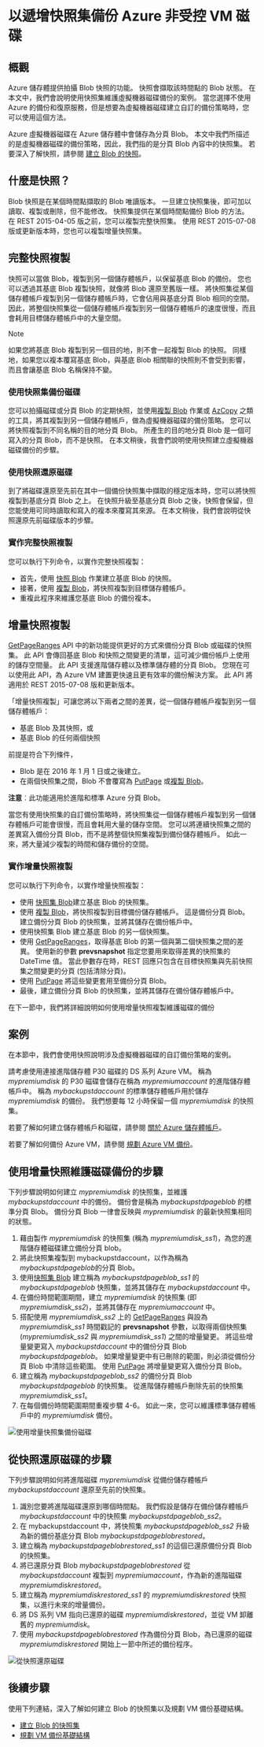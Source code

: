 # <a name="back-up-azure-unmanaged-vm-disks-with-incremental-snapshots"></a>以遞增快照集備份 Azure 非受控 VM 磁碟
## <a name="overview"></a>概觀
Azure 儲存體提供拍攝 Blob 快照的功能。 快照會擷取該時間點的 Blob 狀態。 在本文中，我們會說明使用快照集維護虛擬機器磁碟備份的案例。 當您選擇不使用 Azure 的備份和復原服務，但是想要為虛擬機器磁碟建立自訂的備份策略時，您可以使用這個方法。

Azure 虛擬機器磁碟在 Azure 儲存體中會儲存為分頁 Blob。 本文中我們所描述的是虛擬機器磁碟的備份策略，因此，我們指的是分頁 Blob 內容中的快照集。 若要深入了解快照，請參閱 [建立 Blob 的快照](https://docs.microsoft.com/rest/api/storageservices/Creating-a-Snapshot-of-a-Blob)。

## <a name="what-is-a-snapshot"></a>什麼是快照？
Blob 快照是在某個時間點擷取的 Blob 唯讀版本。 一旦建立快照集後，即可加以讀取、複製或刪除，但不能修改。 快照集提供在某個時間點備份 Blob 的方法。 在 REST 2015-04-05 版之前，您可以複製完整快照集。 使用 REST 2015-07-08 版或更新版本時，您也可以複製增量快照集。

## <a name="full-snapshot-copy"></a>完整快照複製
快照可以當做 Blob，複製到另一個儲存體帳戶，以保留基底 Blob 的備份。 您也可以透過其基底 Blob 複製快照，就像將 Blob 還原至舊版一樣。 將快照集從某個儲存體帳戶複製到另一個儲存體帳戶時，它會佔用與基底分頁 Blob 相同的空間。 因此，將整個快照集從一個儲存體帳戶複製到另一個儲存體帳戶的速度很慢，而且會耗用目標儲存體帳戶中的大量空間。

> [!NOTE]
> 如果您將基底 Blob 複製到另一個目的地，則不會一起複製 Blob 的快照。 同樣地，如果您以複本覆寫基底 Blob，與基底 Blob 相關聯的快照則不會受到影響，而且會讓基底 Blob 名稱保持不變。
> 
> 

### <a name="back-up-disks-using-snapshots"></a>使用快照集備份磁碟
您可以拍攝磁碟或分頁 Blob 的定期快照，並使用[複製 Blob](https://docs.microsoft.com/rest/api/storageservices/Copy-Blob) 作業或 [AzCopy](../articles/storage/common/storage-use-azcopy.md) 之類的工具，將其複製到另一個儲存體帳戶，做為虛擬機器磁碟的備份策略。 您可以將快照複製到不同名稱的目的地分頁 Blob。 所產生的目的地分頁 Blob 是一個可寫入的分頁 Blob，而不是快照。 在本文稍後，我會們說明使用快照建立虛擬機器磁碟備份的步驟。

### <a name="restore-disks-using-snapshots"></a>使用快照還原磁碟
到了將磁碟還原至先前在其中一個備份快照集中擷取的穩定版本時，您可以將快照複製到基底分頁 Blob 之上。 在快照升級至基底分頁 Blob 之後，快照會保留，但您能使用可同時讀取和寫入的複本來覆寫其來源。 在本文稍後，我們會說明從快照還原先前磁碟版本的步驟。

### <a name="implementing-full-snapshot-copy"></a>實作完整快照複製
您可以執行下列命令，以實作完整快照複製：

* 首先，使用 [快照 Blob](https://docs.microsoft.com/rest/api/storageservices/Snapshot-Blob) 作業建立基底 Blob 的快照。
* 接著，使用 [複製 Blob](https://docs.microsoft.com/rest/api/storageservices/Copy-Blob)，將快照複製到目標儲存體帳戶。
* 重複此程序來維護您基底 Blob 的備份複本。

## <a name="incremental-snapshot-copy"></a>增量快照複製
[GetPageRanges](https://docs.microsoft.com/rest/api/storageservices/Get-Page-Ranges) API 中的新功能提供更好的方式來備份分頁 Blob 或磁碟的快照集。 此 API 會傳回基底 Blob 和快照之間變更的清單，這可減少備份帳戶上使用的儲存空間量。 此 API 支援進階儲存體以及標準儲存體的分頁 Blob。 您現在可以使用此 API，為 Azure VM 建置更快速且更有效率的備份解決方案。 此 API 將適用於 REST 2015-07-08 版和更新版本。

「增量快照複製」可讓您將以下兩者之間的差異，從一個儲存體帳戶複製到另一個儲存體帳戶：

* 基底 Blob 及其快照，或
* 基底 Blob 的任何兩個快照

前提是符合下列條件，

* Blob 是在 2016 年 1 月 1 日或之後建立。
* 在兩個快照集之間，Blob 不會覆寫為 [PutPage](https://docs.microsoft.com/rest/api/storageservices/Put-Page) 或[複製 Blob](https://docs.microsoft.com/rest/api/storageservices/Copy-Blob)。

**注意**︰此功能適用於進階和標準 Azure 分頁 Blob。

當您有使用快照集的自訂備份策略時，將快照集從一個儲存體帳戶複製到另一個儲存體帳戶可能會很慢，而且會耗用大量的儲存空間。 您可以將連續快照集之間的差異寫入備份分頁 Blob，而不是將整個快照集複製到備份儲存體帳戶。 如此一來，將大量減少複製的時間和儲存備份的空間。

### <a name="implementing-incremental-snapshot-copy"></a>實作增量快照複製
您可以執行下列命令，以實作增量快照複製：

* 使用 [快照集 Blob](https://docs.microsoft.com/rest/api/storageservices/Snapshot-Blob)建立基底 Blob 的快照集。
* 使用 [複製 Blob](https://docs.microsoft.com/rest/api/storageservices/Copy-Blob)，將快照複製到目標備份儲存體帳戶。 這是備份分頁 Blob。 建立備份分頁 Blob 的快照集，並將其儲存在備份帳戶中。
* 使用快照集 Blob 建立基底 Blob 的另一個快照集。
* 使用 [GetPageRanges](https://docs.microsoft.com/rest/api/storageservices/Get-Page-Ranges)，取得基底 Blob 的第一個與第二個快照集之間的差異。 使用新的參數 **prevsnapshot** 指定您要用來取得差異的快照集的 DateTime 值。 當此參數存在時，REST 回應只包含在目標快照集與先前快照集之間變更的分頁 (包括清除分頁)。
* 使用 [PutPage](https://docs.microsoft.com/rest/api/storageservices/Put-Page) 將這些變更套用至備份分頁 Blob。
* 最後，建立備份分頁 Blob 的快照集，並將其儲存在備份儲存體帳戶中。

在下一節中，我們將詳細說明如何使用增量快照複製維護磁碟的備份

## <a name="scenario"></a>案例
在本節中，我們會使用快照說明涉及虛擬機器磁碟的自訂備份策略的案例。

請考慮使用連接進階儲存體 P30 磁碟的 DS 系列 Azure VM。 稱為 *mypremiumdisk* 的 P30 磁碟會儲存在稱為 *mypremiumaccount* 的進階儲存體帳戶中。 稱為 *mybackupstdaccount* 的標準儲存體帳戶用於儲存 *mypremiumdisk* 的備份。 我們想要每 12 小時保留一個 *mypremiumdisk* 的快照集。

若要了解如何建立儲存體帳戶和磁碟，請參閱 [關於 Azure 儲存體帳戶](../articles/storage/storage-create-storage-account.md)。

若要了解如何備份 Azure VM，請參閱 [規劃 Azure VM 備份](../articles/backup/backup-azure-vms-introduction.md)。

## <a name="steps-to-maintain-backups-of-a-disk-using-incremental-snapshots"></a>使用增量快照維護磁碟備份的步驟
下列步驟說明如何建立 *mypremiumdisk* 的快照集，並維護 *mybackupstdaccount* 中的備份。 備份會是稱為 *mybackupstdpageblob* 的標準分頁 Blob。 備份分頁 Blob 一律會反映與 *mypremiumdisk* 的最新快照集相同的狀態。

1. 藉由製作 *mypremiumdisk* 的快照集 (稱為 *mypremiumdisk_ss1*)，為您的進階儲存體磁碟建立備份分頁 blob。
2. 將此快照集複製到 mybackupstdaccount，以作為稱為 *mybackupstdpageblob*的分頁 Blob。
3. 使用[快照集 Blob](https://docs.microsoft.com/rest/api/storageservices/Snapshot-Blob) 建立稱為 *mybackupstdpageblob_ss1* 的 *mybackupstdpageblob* 快照集，並將其儲存在 *mybackupstdaccount* 中。
4. 在備份時間範圍期間，建立 *mypremiumdisk* 的快照集 (即 *mypremiumdisk_ss2*)，並將其儲存在 *mypremiumaccount* 中。
5. 搭配使用 *mypremiumdisk_ss2* 上的 [GetPageRanges](https://docs.microsoft.com/rest/api/storageservices/Get-Page-Ranges) 與設為 *mypremiumdisk_ss1* 時間戳記的 **prevsnapshot** 參數，以取得兩個快照集 (*mypremiumdisk_ss2* 與 *mypremiumdisk_ss1*) 之間的增量變更。 將這些增量變更寫入 *mybackupstdaccount* 中的備份分頁 Blob *mybackupstdpageblob*。 如果增量變更中有已刪除的範圍，則必須從備份分頁 Blob 中清除這些範圍。 使用 [PutPage](https://docs.microsoft.com/rest/api/storageservices/Put-Page) 將增量變更寫入備份分頁 Blob。
6. 建立稱為 *mybackupstdpageblob_ss2* 的備份分頁 Blob *mybackupstdpageblob* 的快照集。 從進階儲存體帳戶刪除先前的快照集 *mypremiumdisk_ss1*。
7. 在每個備份時間範圍期間重複步驟 4-6。 如此一來，您可以維護標準儲存體帳戶中的 *mypremiumdisk* 備份。

![使用增量快照集備份磁碟](../articles/virtual-machines/windows/media/incremental-snapshots/storage-incremental-snapshots-1.png)

## <a name="steps-to-restore-a-disk-from-snapshots"></a>從快照還原磁碟的步驟
下列步驟說明如何將進階磁碟 *mypremiumdisk* 從備份儲存體帳戶 *mybackupstdaccount* 還原至先前的快照集。

1. 識別您要將進階磁碟還原到哪個時間點。 我們假設是儲存在備份儲存體帳戶 *mybackupstdaccount* 中的快照集 *mybackupstdpageblob_ss2*。
2. 在 mybackupstdaccount 中，將快照集 *mybackupstdpageblob_ss2* 升級為新的備份基底分頁 Blob *mybackupstdpageblobrestored*。
3. 建立稱為 *mybackupstdpageblobrestored_ss1* 的這個已還原備份分頁 Blob 的快照集。
4. 將已還原分頁 Blob *mybackupstdpageblobrestored* 從 *mybackupstdaccount* 複製到 *mypremiumaccount*，作為新的進階磁碟 *mypremiumdiskrestored*。
5. 建立稱為 *mypremiumdiskrestored_ss1* 的 *mypremiumdiskrestored* 快照集，以進行未來的增量備份。
6. 將 DS 系列 VM 指向已還原的磁碟 *mypremiumdiskrestored*，並從 VM 卸離舊的 *mypremiumdisk*。
7. 使用 *mybackupstdpageblobrestored* 作為備份分頁 Blob，為已還原的磁碟 *mypremiumdiskrestored* 開始上一節中所述的備份程序。

![從快照還原磁碟](../articles/virtual-machines/windows/media/incremental-snapshots/storage-incremental-snapshots-2.png)

## <a name="next-steps"></a>後續步驟
使用下列連結，深入了解如何建立 Blob 的快照集以及規劃 VM 備份基礎結構。

* [建立 Blob 的快照集](https://docs.microsoft.com/rest/api/storageservices/Creating-a-Snapshot-of-a-Blob)
* [規劃 VM 備份基礎結構](../articles/backup/backup-azure-vms-introduction.md)

